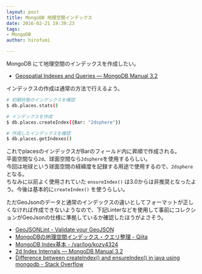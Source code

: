 ```yaml
---
layout: post
title: MongoDB 地理空間インデックス
date: 2016-02-21 19:39:23
tags:
- MongoDB
author: hirofumi

---
```

MongoDB にて地理空間のインデックスを作成したい。

-   [Geospatial Indexes and Queries — MongoDB Manual 3.2](https://docs.mongodb.org/manual/applications/geospatial-indexes/)

インデックスの作成は通常の方法で行えるよう。

```bash
# 初期状態のインデックスを確認
$ db.places.stats()

# インデックスを作成
$ db.places.createIndex({Bar: "2dsphere"})

# 作成したインデックスを確認
$ db.places.getIndexes()
```

これでplacesのインデックスがBarのフィールド内に昇順で作成される。  
平面空間なら`2d`、球面空間なら`2dsphere`を使用するらしい。  
今回は地球という球面空間の経緯度を記録する用途で使用するので、`2dsphere`となる。  
ちなみに以前よく使用されていた `ensureIndex()` は3.0からは非推奨となったよう。今後は基本的に`createIndex()` を使うらしい。

ただGeoJsonのデータと通常のインデックスの違いとしてフォーマットが正しくなければ作成できないようなので、下記Linterなどを使用して事前にコレクションがGeoJsonの仕様に準拠しているか確認したほうがよさそう。

-   [GeoJSONLint - Validate your GeoJSON](http://geojsonlint.com/)
-   [MongoDBの地理空間インデックス・クエリ整理 - Qiita](http://qiita.com/fetaro/items/7f110f18c6dd9ccd0c90)
-   [MongoDB Index基本 - /var/log/kozy4324](http://kozy4324.github.io/blog/2012/06/19/mongodb-index/)
-   [2d Index Internals — MongoDB Manual 3.2](https://docs.mongodb.org/manual/core/geospatial-indexes/)
-   [Difference between createIndex() and ensureIndex() in java using mongodb - Stack Overflow](http://stackoverflow.com/questions/25968592/difference-between-createindex-and-ensureindex-in-java-using-mongodb)